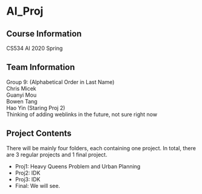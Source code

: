 # AI_Proj
## Course Information
CS534 AI 2020 Spring
## Team Information
Group 9: (Alphabetical Order in Last Name) \
Chris Micek \
Guanyi Mou \
Bowen Tang \
Hao Yin (Staring Proj 2) \
Thinking of adding weblinks in the future, not sure right now
## Project Contents
There will be mainly four folders, each containing one project. In total, there are 3 regular projects and 1 final project.
* Proj1: Heavy Queens Problem and Urban Planning
* Proj2: IDK
* Proj3: IDK
* Final: We will see.
